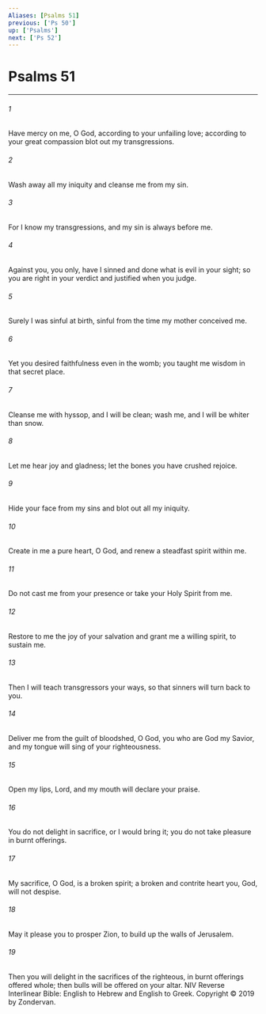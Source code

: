 ```yaml
---
Aliases: [Psalms 51]
previous: ['Ps 50']
up: ['Psalms']
next: ['Ps 52']
---
```

# Psalms 51

***


###### 1 
Have mercy on me, O God, according to your unfailing love; according to your great compassion blot out my transgressions. 

###### 2 
Wash away all my iniquity and cleanse me from my sin. 

###### 3 
For I know my transgressions, and my sin is always before me. 

###### 4 
Against you, you only, have I sinned and done what is evil in your sight; so you are right in your verdict and justified when you judge. 

###### 5 
Surely I was sinful at birth, sinful from the time my mother conceived me. 

###### 6 
Yet you desired faithfulness even in the womb; you taught me wisdom in that secret place. 

###### 7 
Cleanse me with hyssop, and I will be clean; wash me, and I will be whiter than snow. 

###### 8 
Let me hear joy and gladness; let the bones you have crushed rejoice. 

###### 9 
Hide your face from my sins and blot out all my iniquity. 

###### 10 
Create in me a pure heart, O God, and renew a steadfast spirit within me. 

###### 11 
Do not cast me from your presence or take your Holy Spirit from me. 

###### 12 
Restore to me the joy of your salvation and grant me a willing spirit, to sustain me. 

###### 13 
Then I will teach transgressors your ways, so that sinners will turn back to you. 

###### 14 
Deliver me from the guilt of bloodshed, O God, you who are God my Savior, and my tongue will sing of your righteousness. 

###### 15 
Open my lips, Lord, and my mouth will declare your praise. 

###### 16 
You do not delight in sacrifice, or I would bring it; you do not take pleasure in burnt offerings. 

###### 17 
My sacrifice, O God, is a broken spirit; a broken and contrite heart you, God, will not despise. 

###### 18 
May it please you to prosper Zion, to build up the walls of Jerusalem. 

###### 19 
Then you will delight in the sacrifices of the righteous, in burnt offerings offered whole; then bulls will be offered on your altar. NIV Reverse Interlinear Bible: English to Hebrew and English to Greek. Copyright © 2019 by Zondervan.

